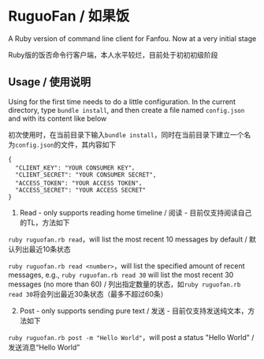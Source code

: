 # RuguoFan / 如果饭

A Ruby version of command line client for Fanfou. Now at a very initial stage

Ruby版的饭否命令行客户端，本人水平较烂，目前处于初初初级阶段

## Usage / 使用说明
Using for the first time needs to do a little configuration. In the current directory, type `bundle install`, and then create a file named `config.json` and with its content like below

初次使用时，在当前目录下输入`bundle install`，同时在当前目录下建立一个名为`config.json`的文件，其内容如下

```
{
  "CLIENT_KEY": "YOUR CONSUMER KEY"，
  "CLIENT_SECRET": "YOUR CONSUMER SECRET",
  "ACCESS_TOKEN": "YOUR ACCESS TOKEN"，
  "ACCESS_SECRET": "YOUR ACCESS SECRET"
}
```

1. Read - only supports reading home timeline / 阅读 - 目前仅支持阅读自己的TL，方法如下

 `ruby ruguofan.rb read`，will list the most recent 10 messages by default / 默认列出最近10条状态

 `ruby ruguofan.rb read <number>`，will list the specified amount of recent messages, e.g., `ruby ruguofan.rb read 30` will list the most recent 30 messages (no more than 60) / 列出指定数量的状态，如`ruby ruguofan.rb read 30`将会列出最近30条状态（最多不超过60条）

2. Post - only supports sending pure text / 发送 - 目前仅支持发送纯文本，方法如下

 `ruby ruguofan.rb post -m "Hello World"`，will post a status "Hello World" / 发送消息“Hello World”
